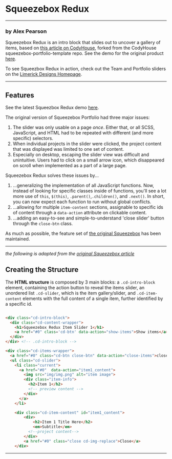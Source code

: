# Squeezebox Redux

---
### by Alex Pearson
Squeezebox Redux is an intro block that slides out to uncover a gallery of items, based on
[this article on CodyHouse](http://codyhouse.co/gem/squeezebox-portfolio-template/), forked from the CodyHouse squeezebox-portfolio-template repo. See the demo for the original product [here](http://codyhouse.co/demo/squeezebox-portfolio-template/index.html).

To see Squeezbox Redux in action, check out the Team and Portfolio sliders on the [Limerick Designs Homepage](http://limerickdesigns.com).

 -------

## Features

See the latest Squeezbox Redux demo [here](https://squeezebox-redux-demo.firebaseapp.com/).

The original version of Squeezebox Portfolio had three major issues:

1. The slider was only usable on a page *once*. Either that, or all SCSS, JavaScript, and HTML had to be repeated with different (and more specific) selectors.
2. When individual projects in the slider were clicked, the project content that was displayed was limited to one set of content.
3. Especially on desktop, escaping the slider view was difficult and unintuitive. Users had to click on a small arrow icon, which disappeared on scroll when implemented as a part of a large page.

Squeezebox Redux solves these issues by...

1. ...generalizing the implementation of all JavaScript functions. Now, instead of looking for specific classes inside of functions, you'll see a lot more use of `this`, `$(this)`, `.parent()`,`.children()`, and `.next()`. In short, you can now expect each function to run without global conflicts.
2. ...allowing for multiple `item-content` sections, assignable to specific ids of content through a `data-action` attribute on clickable content.
3. ...adding an easy-to-see and simple-to-understand 'close slider' button through the `close-btn` class.

As much as possible, the feature set of [the original Squeezebox](http://codyhouse.co/gem/squeezebox-portfolio-template/) has been maintained.

---

*the following is adapted from the [original Squeezebox article](http://codyhouse.co/gem/squeezebox-portfolio-template/)*

## Creating the Structure

The **HTML structure** is composed by 3 main blocks: a `.cd-intro-block` element, containing the action button to reveal the items slider, an unordered list `.cd-slider`, which is the item gallery/slider, and `.cd-item-content` elements with the full content of a single item, further identified by a specific id.

```html

<div class="cd-intro-block">
  <div class="cd-content-wrapper">
    <h1>Squeezebox Redux Item Slider 1</h1>
    <a href="#0" class='cd-btn' data-action="show-items">Show items</a>
  </div>
</div> <!-- .cd-intro-block -->

<div class="cd-items-wrapper">
  <a href="#0" class="cd-btn close-btn" data-action="close-items">close slider</a>
  <ul class="cd-slider">
    <li class="current">
      <a href="#0"  data-action="item1_content">
        <img src="img/img.png" alt="item image">
        <div class="item-info">
          <h2>Item 1</h2>
          <!-- preview content -->
        </div>
      </a>
    </li>

    <div class="cd-item-content" id="item1_content">
  		<div>
  			<h2>Item 1 Title Here</h2>
  			<em>Subtitle</em>
          <!--project content-->
  		</div>
  		<a href="#0" class="close cd-img-replace">Close</a>
  	</div>

```

---
